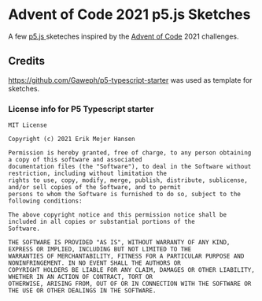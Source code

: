 # Advent of Code 2021 p5.js Sketches

A few [ p5.js ](https://p5js.org/) sketeches inspired by the [Advent of Code](https://adventofcode.com/) 2021
challenges.

## Credits

https://github.com/Gaweph/p5-typescript-starter was used as template for sketches.

### License info for P5 Typescript starter

```text
MIT License

Copyright (c) 2021 Erik Mejer Hansen

Permission is hereby granted, free of charge, to any person obtaining a copy of this software and associated
documentation files (the "Software"), to deal in the Software without restriction, including without limitation the
rights to use, copy, modify, merge, publish, distribute, sublicense, and/or sell copies of the Software, and to permit
persons to whom the Software is furnished to do so, subject to the following conditions:

The above copyright notice and this permission notice shall be included in all copies or substantial portions of the
Software.

THE SOFTWARE IS PROVIDED "AS IS", WITHOUT WARRANTY OF ANY KIND, EXPRESS OR IMPLIED, INCLUDING BUT NOT LIMITED TO THE
WARRANTIES OF MERCHANTABILITY, FITNESS FOR A PARTICULAR PURPOSE AND NONINFRINGEMENT. IN NO EVENT SHALL THE AUTHORS OR
COPYRIGHT HOLDERS BE LIABLE FOR ANY CLAIM, DAMAGES OR OTHER LIABILITY, WHETHER IN AN ACTION OF CONTRACT, TORT OR
OTHERWISE, ARISING FROM, OUT OF OR IN CONNECTION WITH THE SOFTWARE OR THE USE OR OTHER DEALINGS IN THE SOFTWARE.
```
